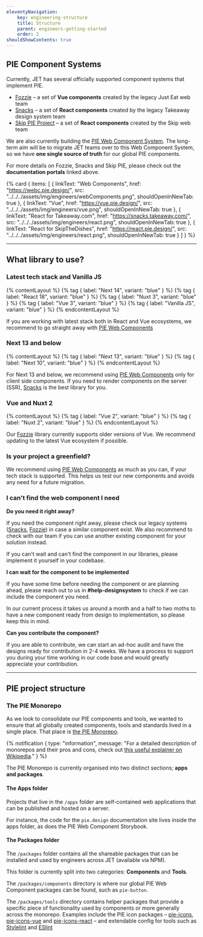 ```yaml
---
eleventyNavigation:
    key: engineering-structure
    title: Structure
    parent: engineers-getting-started
    order: 2
shouldShowContents: true
---
```


## PIE Component Systems

Currently, JET has several officially supported component systems that implement PIE.

- [Fozzie](https://vue.pie.design/) – a set of **Vue components** created by the legacy Just Eat web team
- [Snacks](https://snacks.takeaway.com/) – a set of **React components** created by the legacy Takeaway design system team
- [Skip PIE Project](https://react.pie.design/) – a set of **React components** created by the Skip web team

We are also currently building the [PIE Web Component System](https://webc.pie.design/). The long-term aim will be to migrate JET teams over to this Web Component System, so we have **one single source of truth** for our global PIE components.

For more details on Fozzie, Snacks and Skip PIE, please check out the **documentation portals** linked above.

{% card {
  items: [
        {
          linkText: "Web Components",
          href: "https://webc.pie.design/",
          src: "../../../assets/img/engineers/webComponents.png",
          shouldOpenInNewTab: true
        },
        {
          linkText: "Vue",
          href: "https://vue.pie.design/",
          src: "../../../assets/img/engineers/vue.png",
          shouldOpenInNewTab: true
        },
        {
          linkText: "React for Takeaway.com",
          href: "https://snacks.takeaway.com/",
          src: "../../../assets/img/engineers/react.png",
          shouldOpenInNewTab: true
        },
        {
          linkText: "React for SkipTheDishes",
          href: "https://react.pie.design/",
          src: "../../../assets/img/engineers/react.png",
          shouldOpenInNewTab: true
        }
    ]
} %}

---

## What library to use?

### Latest tech stack and Vanilla JS

{% contentLayout %}
    {% tag {
    label: "Next 14",
    variant: "blue"
    } %}
    {% tag {
    label: "React 18",
    variant: "blue"
    } %}
    {% tag {
    label: "Nuxt 3",
    variant: "blue"
    } %}
    {% tag {
    label: "Vue 3",
    variant: "blue"
    } %}
    {% tag {
    label: "Vanilla JS",
    variant: "blue"
    } %}
{% endcontentLayout %}

If you are working with latest stack both in React and Vue ecosystems, we recommend to go straight away with
[PIE Web Components](/engineers/web-components/)

### Next 13 and below 

{% contentLayout %}
    {% tag {
    label: "Next 13",
    variant: "blue"
    } %}
    {% tag {
    label: "Next 10",
    variant: "blue"
    } %}
{% endcontentLayout %}
 
For Next 13 and below, we recommend using [PIE Web Components](/engineers/web-components/)
only for client side components. If you need to render components on the server (SSR), [Snacks](https://snacks.takeaway.com/portal/) is the best library for you.

### Vue and Nuxt 2

{% contentLayout %}
    {% tag {
    label: "Vue 2",
    variant: "blue"
    } %}
    {% tag {
    label: "Nuxt 2",
    variant: "blue"
    } %}
{% endcontentLayout %}

Our [Fozzie](https://vue.pie.design/) library currently supports older versions of Vue. We recommend updating to the latest Vue ecosystem if possible.

### Is your project a greenfield?

We recommend using [PIE Web Components](/engineers/web-components/) as much as you can, if your tech stack is supported. This helps us test our new components and avoids any need for a future migration.

### I can't find the web component I need

**Do you need it right away?**

If you need the component right away, please check our legacy systems ([Snacks](https://snacks.takeaway.com/), [Fozzie](https://vue.pie.design/)) in case a similar component exist.
We also recommend to check with our team if you can use another existing component for your solution instead.

If you can't wait and can't find the component in our libraries, please implement it yourself in your codebase.


**I can wait for the component to be implemented**

If you have some time before needing the component or are planning ahead, please reach out to us in **#help-designsystem** to check if we can include the component you need.

In our current process it takes us around a month and a half to two moths to have a new component ready from design to implementation, so please keep this in mind.

**Can you contribute the component?**

If you are able to contribute, we can start an ad-hoc audit and have the designs ready for contribution in 2-4 weeks. We have a process to support you during your time working in our code base and would greatly appreciate your contribution.

___

## PIE project structure

### The PIE Monorepo

As we look to consolidate our PIE components and tools, we wanted to ensure that all globally created components, tools and standards lived in a single place. That place is [the PIE Monorepo](https://github.com/justeattakeaway/pie).

{% notification {
type: "information",
message: "For a detailed description of monorepos and their pros and cons, check out [this useful explainer on Wikipedia](https://en.wikipedia.org/wiki/Monorepo)."
} %}

The PIE Monorepo is currently organised into two distinct sections; **apps and packages**.

#### The Apps folder

Projects that live in the `/apps` folder are self-contained web applications that can be published and hosted on a server.

For instance, the code for the `pie.design` documentation site lives inside the apps folder, as does the PIE Web Component Storybook.

#### The Packages folder

The `/packages` folder contains all the shareable packages that can be installed and used by engineers across JET (available via NPM).

This folder is currently split into two categories: **Components** and **Tools**.

The `/packages/components` directory is where our global PIE Web Component packages can be found, such as `pie-button`.

The `/packages/tools` directory contains helper packages that provide a specific piece of functionality used by components or more generally across the monorepo. Examples include the PIE icon packages – [pie-icons](https://github.com/justeattakeaway/pie/tree/main/packages/tools/pie-icons), [pie-icons-vue](https://github.com/justeattakeaway/pie/tree/main/packages/tools/pie-icons-vue) and [pie-icons-react](https://github.com/justeattakeaway/pie/tree/main/packages/tools/pie-icons-react) – and extendable config for tools such as [Stylelint](https://github.com/justeattakeaway/pie/tree/main/packages/tools/stylelint-config-pie) and [ESlint](https://github.com/justeattakeaway/pie/tree/main/packages/tools/eslint-config-pie)
